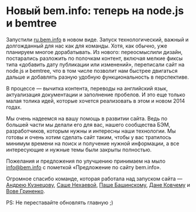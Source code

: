 <!--
{
    "title": "Новый bem.info",
    "createDate": "21-11-2013",
    "editDate": "",
    "summary": "Новый bem.info: теперь на node.js и bemtree",
    "thumbnail": "",
    "authors": ["jetpyspayeva-yelena"],
    "tags": ["news"],
    "translators": [],
    "type": "news"
}
#META_LABEL-->

# Новый bem.info: теперь на node.js и bemtree

Запустили [ru.bem.info](http://ru.bem.info) в новом виде.
Запуск технологический, важный и долгожданный для нас как для команды. Хотя, как обычно, уже планируем многое дорабатывать.
Из нового: переосмыслили дизайн, постарались разложить по полочкам контент, включая мелкие фиксы типа «добавить дату публикации или изменений», переписали сайт на node.js и bemtree, что в том числе позволит нам быстрее двигаться дальше и добавлять разную удобную функциональность в перспективе.

В процессе — вычитка контента, переводы на английский язык, актуализация документации и заполнение пробелов. И это еще только малая толика идей, которые хочется реализовать в этом и новом 2014 годах.

Мы очень надеемся на вашу помощь в развитии сайта. Ведь по большей части мы делали его для вас, нашего сообщества БЭМ, разработчиков, которым нужны и интересны наши технологии. Мы готовы и очень хотим сделать сайт таким, чтобы у вас тратилось минимум времени на поиск и получение нужной информации, а все интересующие и нужные темы были закрыты полностью.

Пожелания и предложения по улучшению принимаем на мыло [info@bem.info](mailto:info@bem.info) с пометкой «Предложение по сайту bem.info».

Огромное спасибо команде, которая работала над запуском сайта — [Андрею Кузнецову](https://github.com/tormozz48/), [Саше Нехаевой](https://github.com/lesanra), [Паше Башинскому](http://ru.bem.info/authors/bashinsky-pavel/), [Дане Ковчему](https://twitter.com/kovchiy) и [Вове Гриненко](http://ru.bem.info/authors/grinenko-vladimir/).

PS: Не переставайте обновлять главную ;)
